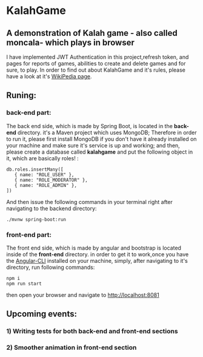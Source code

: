 # KalahGame

## A demonstration of Kalah game - also called moncala- which plays in browser
I have implemented JWT Authentication in this project,refresh token, and pages for reports of games, abilities to create and delete games and for sure, to play.
In order to find out about KalahGame and it's rules, please have a look at it's [WikiPedia page](https://en.wikipedia.org/wiki/Kalah).
## Runing:

### back-end part:
The back end side, which is made by Spring Boot, is located in the **back-end** directory. it's a Maven project which uses MongoDB; Therefore in order to run it, please first install MongoDB if you don't have it already installed on your machine and make sure it's service is up and working; and then, please create a database called **kalahgame** and put the following object in it, which are basically roles! :

```
db.roles.insertMany([
   { name: "ROLE_USER" },
   { name: "ROLE_MODERATOR" },
   { name: "ROLE_ADMIN" },
])
```

 And then issue the following commands in your terminal right after navigating to the backend directory:

```
./mvnw spring-boot:run
```

### front-end part:
The front end side, which is made by angular and bootstrap is located inside of the **front-end** directory. in order to get it to work,once you have the [Angular-CLI](https://angular.io/cli) installed on your machine, simply, after navigating to it's directory, run following commands:

```
npm i
npm run start
```
then open your browser and navigate to [http://localhost:8081](http://localhost:8081)

## Upcoming events:
### 1) Writing tests for both back-end and front-end sections
### 2) Smoother animation in front-end section

